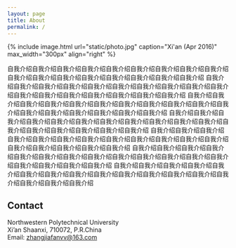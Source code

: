 ```yaml
---
layout: page
title: About
permalink: /
---
```


{% include image.html url="static/photo.jpg" caption="Xi'an (Apr 2016)" max_width="300px" align="right" %}

自我介绍自我介绍自我介绍自我介绍自我介绍自我介绍自我介绍自我介绍自我介绍自我介绍自我介绍自我介绍自我介绍自我介绍自我介绍自我介绍自我介绍
自我介绍自我介绍自我介绍自我介绍自我介绍自我介绍自我介绍自我介绍自我介绍自我介绍自我介绍自我介绍自我介绍自我介绍自我介绍自我介绍自我介绍
自我介绍自我介绍自我介绍自我介绍自我介绍自我介绍自我介绍自我介绍自我介绍自我介绍自我介绍自我介绍自我介绍自我介绍自我介绍自我介绍自我介绍
自我介绍自我介绍自我介绍自我介绍自我介绍自我介绍自我介绍自我介绍自我介绍自我介绍自我介绍自我介绍自我介绍自我介绍自我介绍自我介绍自我介绍
自我介绍自我介绍自我介绍自我介绍自我介绍自我介绍自我介绍自我介绍自我介绍自我介绍自我介绍自我介绍自我介绍自我介绍自我介绍自我介绍自我介绍
自我介绍自我介绍自我介绍自我介绍自我介绍自我介绍自我介绍自我介绍自我介绍自我介绍自我介绍自我介绍自我介绍自我介绍自我介绍自我介绍自我介绍
自我介绍自我介绍自我介绍自我介绍自我介绍自我介绍自我介绍自我介绍自我介绍自我介绍自我介绍自我介绍自我介绍自我介绍自我介绍自我介绍自我介绍

## Contact

Northwestern Polytechnical University<br />
Xi’an Shaanxi, 710072, P.R.China<br />
Email: [zhangjiafanvv@163.com](mailto:zhangjiafanvv@163.com)
